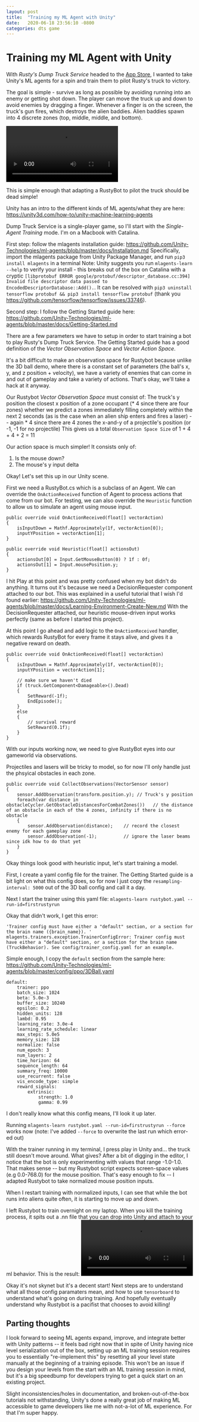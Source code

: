 ```yaml
---
layout: post
title:  "Training my ML Agent with Unity"
date:   2020-06-18 23:56:10 -0800
categories: dts game
---
```


# Training my ML Agent with Unity
With *Rusty's Dump Truck Service* headed to the [App Store](https://apps.apple.com/us/app/id1513836293), I wanted to take Unity's ML agents for a spin and train them to pilot Rusty's truck to victory.

The goal is simple - survive as long as possible by avoiding running into an enemy or getting shot down.
The player can move the truck up and down to avoid enemies by dragging a finger. Whenever a finger is on the screen, the truck's gun fires, which destroys the alien baddies.
Alien baddies spawn into 4 discrete zones (top, middle, middle, and bottom).

![Video of gameplay](
https://www.dropbox.com/s/br2qsnc6bo0d5hl/rustybot_heuristic.m4v?raw=1)

This is simple enough that adapting a RustyBot to pilot the truck should be dead simple!

Unity has an intro to the different kinds of ML agents/what they are here: https://unity3d.com/how-to/unity-machine-learning-agents

Dump Truck Service is a single-player game, so I'll start with the *Single-Agent Training* mode. I'm on a Macbook with Catalina.

First step: follow the mlagents installation guide: https://github.com/Unity-Technologies/ml-agents/blob/master/docs/Installation.md
Specifically, import the mlagents package from Unity Package Manager, and run `pip3 install mlagents` in a terminal
Note: Unity suggests you run `mlagents-learn --help` to verify your install - this breaks out of the box on Catalina with a cryptic `[libprotobuf ERROR google/protobuf/descriptor_database.cc:394] Invalid file descriptor data passed to EncodedDescriptorDatabase::Add().`. It can be resolved with `pip3 uninstall tensorflow protobuf && pip3 install tensorflow protobuf` (thank you https://github.com/tensorflow/tensorflow/issues/33746).

Second step: I follow the Getting Started guide here: https://github.com/Unity-Technologies/ml-agents/blob/master/docs/Getting-Started.md

There are a few parameters we have to setup in order to start training a bot to play Rusty's Dump Truck Service. 
The Getting Started guide has a good definition of the *Vector Observation Space* and *Vector Action Space*.

It's a bit difficult to make an observation space for Rustybot because unlike the 3D ball demo, where there is a constant set of parameters (the ball's x, y, and z position + velocity), we have a variety of enemies that can come in and out of gameplay and take a variety of actions. That's okay, we'll take a hack at it anyway.

Our Rustybot *Vector Observation Space* must consist of:
The truck's y position
the closest x position of a zone occupant (* 4 since there are four zones)
whether we predict a zones immediately filling completely within the next 2 seconds (as is the case when an alien ship enters and fires a laser) -- again * 4 since there are 4 zones
the x-and-y of a projectile's position (or -1, -1 for no projectile)
This gives us a total `Observation Space Size` of 1 + 4 + 4 + 2 = 11 

Our action space is much simpler! It consists only of:
1. Is the mouse down?
2. The mouse's y input delta

Okay! Let's set this up in our Unity scene.

First we need a RustyBot.cs which is a subclass of an Agent.
We can override the `OnActionReceived` function of Agent to process actions that come from our bot.
For testing, we can also override the `Heuristic` function to allow us to simulate an agent using mouse input.

```
public override void OnActionReceived(float[] vectorAction)
{
    isInputDown = Mathf.Approximately(1f, vectorAction[0]);
    inputYPosition = vectorAction[1];
}
```

```
public override void Heuristic(float[] actionsOut)
{
    actionsOut[0] = Input.GetMouseButton(0) ? 1f : 0f;
    actionsOut[1] = Input.mousePosition.y;
}
```

I hit Play at this point and was pretty confused when my bot didn't do anything. It turns out it's because we need a DecisionRequester component attached to our bot. This was explained in a useful tutorial that I wish I'd found earlier: https://github.com/Unity-Technologies/ml-agents/blob/master/docs/Learning-Environment-Create-New.md 
With the DecisionRequester attached, our heuristic mouse-driven input works perfectly (same as before I started this project).

At this point I go ahead and add logic to the `OnActionReceived` handler, which rewards RustyBot for every frame it stays alive, and gives it a negative reward on death.

```
public override void OnActionReceived(float[] vectorAction)
{
    isInputDown = Mathf.Approximately(1f, vectorAction[0]);
    inputYPosition = vectorAction[1];

    // make sure we haven't died
    if (truck.GetComponent<Damageable>().Dead)
    {
        SetReward(-1f);
        EndEpisode();
    }
    else
    {
        // survival reward
        SetReward(0.1f);
    }
}
```

With our inputs working now, we need to give RustyBot eyes into our gameworld via observations.


Projectiles and lasers will be tricky to model, so for now I'll only handle just the phsyical obstacles in each zone.

```
public override void CollectObservations(VectorSensor sensor)
{
    sensor.AddObservation(transform.position.y); // Truck's y position
    foreach(var distance in obstacleCycler.GetObstacleDistancesForCombatZones())   // the distance of an obstacle in each of the 4 zones, infinity if there is no obstacle
    {
        sensor.AddObservation(distance);    // record the closest enemy for each gameplay zone
        sensor.AddObservation(-1);          // ignore the laser beams since idk how to do that yet
    }
}
```

Okay things look good with heuristic input, let's start training a model.

First, I create a yaml config file for the trainer. The Getting Started guide is a bit light on what this config does, so for now I just copy the `resampling-interval: 5000` out of the 3D ball config and call it a day.

Next I start the trainer using this yaml file:
`mlagents-learn rustybot.yaml --run-id=firstrustyrun`

Okay that didn't work, I get this error:
```
'Trainer config must have either a "default" section, or a section for the brain name ({brain_name}). '
mlagents.trainers.exception.TrainerConfigError: Trainer config must have either a "default" section, or a section for the brain name (TruckBehavior). See config/trainer_config.yaml for an example.
```

Simple enough, I copy the `default` section from the sample here: https://github.com/Unity-Technologies/ml-agents/blob/master/config/ppo/3DBall.yaml
```
default:
    trainer: ppo
    batch_size: 1024
    beta: 5.0e-3
    buffer_size: 10240
    epsilon: 0.2
    hidden_units: 128
    lambd: 0.95
    learning_rate: 3.0e-4
    learning_rate_schedule: linear
    max_steps: 5.0e5
    memory_size: 128
    normalize: false
    num_epoch: 3
    num_layers: 2
    time_horizon: 64
    sequence_length: 64
    summary_freq: 10000
    use_recurrent: false
    vis_encode_type: simple
    reward_signals:
        extrinsic:
            strength: 1.0
            gamma: 0.99
```

I don't really know what this config means, I'll look it up later.

Running `mlagents-learn rustybot.yaml --run-id=firstrustyrun --force` works now (note: I've added `--force` to overwrite the last run which error-ed out)

With the trainer running in my terminal, I press play in Unity and... the truck still doesn't move around. What gives?
After a bit of digging in the editor, I notice that the bot is only experimenting with values that range -1.0-1.0. That makes sense -- but my Rustybot script expects screen-space values (e.g 0.0-768.0) for the mouse position. That's easy enough to fix -- I adapted Rustybot to take normalized mouse position inputs.

When I restart training with normalized inputs, I can see that while the bot runs into aliens quite often, it is starting to move up and down.

I left Rustybot to train overnight on my laptop. 
When you kill the training process, it spits out a .nn file that you can drop into Unity and attach to your ml behavior. This is the result: ![First Attempt](https://www.dropbox.com/s/dsretfs47m8ur7o/rustybot_attempt_1.m4v?raw=1)


Okay it's not skynet but it's a decent start! Next steps are to understand what all those config paramaters mean, and how to use `tensorboard` to understand what's going on during training. And hopefully eventually understand why Rustybot is a pacifist that chooses to avoid killing!

## Parting thoughts
I look forward to seeing ML agents expand, improve, and integrate better with Unity patterns -- it feels bad right now that in spite of Unity having nice level serialization out of the box, setting up an ML training session requires you to essentially "re-implement this" by resetting all your level state manually at the beginning of a training episode. This won't be an issue if you design your levels from the start with an ML training session in mind, but it's a big speedbump for developers trying to get a quick start on an existing project.

Slight inconsistencies/holes in documentation, and broken-out-of-the-box tutorials not withstanding, Unity's done a really great job of making ML accessible to game developers like me with not-a-lot of ML experience. For that I'm super happy.